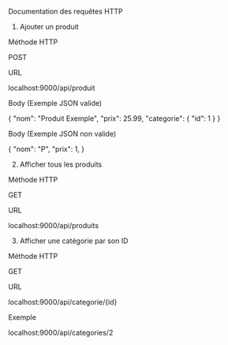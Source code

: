 Documentation des requêtes HTTP

1. Ajouter un produit

Méthode HTTP

POST

URL

localhost:9000/api/produit

Body (Exemple JSON valide)

{
    "nom": "Produit Exemple",
    "prix": 25.99,
    "categorie": {
        "id": 1
    }
}

Body (Exemple JSON non valide)

{
    "nom": "P",
    "prix": 1,
}

2. Afficher tous les produits

Méthode HTTP

GET

URL

localhost:9000/api/produits

3. Afficher une catégorie par son ID

Méthode HTTP

GET

URL

localhost:9000/api/categorie/{id}

Exemple

localhost:9000/api/categories/2

